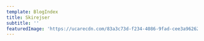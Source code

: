 ```yaml
---
template: BlogIndex
title: Skirejser
subtitle: ''
featuredImage: 'https://ucarecdn.com/83a3c73d-f234-4086-9fad-cee3a9626230/'
---
```


